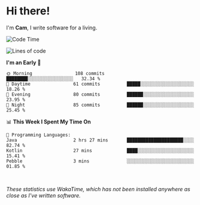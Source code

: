 # Hi there!
I'm **Cam**, I write software for a living.

<!--START_SECTION:waka-->
![Code Time](http://img.shields.io/badge/Code%20Time-345%20hrs%2011%20mins-blue)

![Lines of code](https://img.shields.io/badge/From%20Hello%20World%20I%27ve%20Written-96.2%20thousand%20lines%20of%20code-blue)

**I'm an Early 🐤** 

```text
🌞 Morning                108 commits         ████████░░░░░░░░░░░░░░░░░   32.34 % 
🌆 Daytime                61 commits          █████░░░░░░░░░░░░░░░░░░░░   18.26 % 
🌃 Evening                80 commits          ██████░░░░░░░░░░░░░░░░░░░   23.95 % 
🌙 Night                  85 commits          ██████░░░░░░░░░░░░░░░░░░░   25.45 % 
```


📊 **This Week I Spent My Time On** 

```text
💬 Programming Languages: 
Java                     2 hrs 27 mins       █████████████████████░░░░   82.74 % 
Kotlin                   27 mins             ████░░░░░░░░░░░░░░░░░░░░░   15.41 % 
Pebble                   3 mins              ░░░░░░░░░░░░░░░░░░░░░░░░░   01.85 % 
```


<!--END_SECTION:waka-->

<br>

_These statistics use WakaTime, which has not been installed anywhere as close as I've written software._
